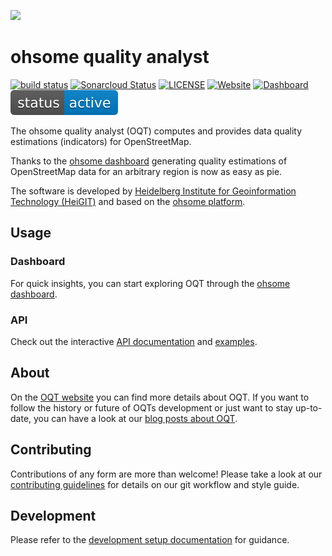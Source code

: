 ![](docs/img/oqt_logo.png)

# ohsome quality analyst

[![build status](https://jenkins.ohsome.org/buildStatus/icon?job=ohsome-quality-analyst/main)](https://jenkins.ohsome.org/blue/organizations/jenkins/ohsome-quality-analyst/activity/?branch=main)
[![Sonarcloud Status](https://sonarcloud.io/api/project_badges/measure?project=ohsome-quality-analyst&metric=alert_status)](https://sonarcloud.io/dashboard?id=ohsome-quality-analyst)
[![LICENSE](https://img.shields.io/badge/license-AGPL--v3-orange)](LICENSE.txt)
[![Website](https://img.shields.io/website?url=https%3A%2F%2Foqt.ohsome.org)](https://oqt.ohsome.org)
[![Dashboard](https://img.shields.io/website?url=https%3A%2F%2Fdashboard.ohsome.org&label=dashboard)](https://dashboard.ohsome.org)
[![status: active](https://github.com/GIScience/badges/raw/master/status/active.svg)](https://github.com/GIScience/badges#active)

The ohsome quality analyst (OQT) computes and provides data quality estimations (indicators) for OpenStreetMap.

Thanks to the [ohsome dashboard](https://dashboard.ohsome.org) generating quality estimations of OpenStreetMap data for an arbitrary region is now as easy as pie.

The software is developed by [Heidelberg Institute for Geoinformation Technology (HeiGIT)](https://heigit.org/) and based on the [ohsome platform](https://heigit.org/big-spatial-data-analytics-en/ohsome/).

## Usage

### Dashboard

For quick insights, you can start exploring OQT through the [ohsome dashboard](https://dashboard.ohsome.org).

### API

Check out the interactive [API documentation](https://oqt.ohsome.org/api/docs) and [examples](https://github.com/GIScience/oqt-examples).

## About

On the [OQT website](https://oqt.ohsome.org) you can find more details about OQT. If you want to follow the history or future of OQTs development or just want to stay up-to-date, you can have a look at our [blog posts about OQT](https://heigit.org/tag/oqt-en).

## Contributing

Contributions of any form are more than welcome! Please take a look at our [contributing
guidelines](CONTRIBUTING.md) for details on our git workflow and style guide.

## Development

Please refer to the [development setup documentation](/docs/development_setup.md) for guidance.
